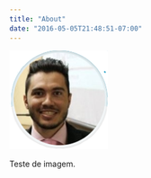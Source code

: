 ```yaml
---
title: "About"
date: "2016-05-05T21:48:51-07:00"
---
```


<img src="/content/about_files/Michelangelo.png" alt="Michelangelo" width="175"/>

Teste de imagem.
